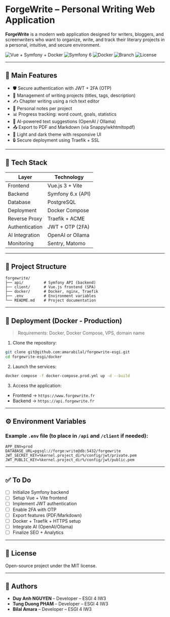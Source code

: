 # ForgeWrite – Personal Writing Web Application

**ForgeWrite** is a modern web application designed for writers, bloggers, and screenwriters who want to organize, write, and track their literary projects in a personal, intuitive, and secure environment.

![Vue + Symfony + Docker](https://img.shields.io/badge/vue.js-3.x-green?logo=vue.js) ![Symfony 6](https://img.shields.io/badge/symfony-6.x-black?logo=symfony) ![Docker](https://img.shields.io/badge/docker-ready-blue?logo=docker) ![Branch](https://img.shields.io/badge/branch-develop-yellow) ![License](https://img.shields.io/badge/license-MIT-lightgrey)

---

## 🧠 Main Features

* 🛡️ Secure authentication with JWT + 2FA (OTP)
* 📁 Management of writing projects (titles, tags, description)
* ✍️ Chapter writing using a rich text editor
* 📝 Personal notes per project
* 📊 Progress tracking: word count, goals, statistics
* 🤖 AI-powered text suggestions (OpenAI / Ollama)
* 📤 Export to PDF and Markdown (via Snappy/wkhtmltopdf)
* 🌙 Light and dark theme with responsive UI
* 🔒 Secure deployment using Traefik + SSL

---

## 🧱 Tech Stack

| Layer          | Technology        |
| -------------- | ----------------- |
| Frontend       | Vue.js 3 + Vite   |
| Backend        | Symfony 6.x (API) |
| Database       | PostgreSQL        |
| Deployment     | Docker Compose    |
| Reverse Proxy  | Traefik + ACME    |
| Authentication | JWT + OTP (2FA)   |
| AI Integration | OpenAI or Ollama  |
| Monitoring     | Sentry, Matomo    |

---

## 📂 Project Structure

```
forgewrite/
├── api/         # Symfony API (backend)
├── client/      # Vue.js frontend (SPA)
├── docker/      # Docker, nginx, Traefik
├── .env         # Environment variables
└── README.md    # Project documentation
```

---

## 🚀 Deployment (Docker - Production)

> Requirements: Docker, Docker Compose, VPS, domain name

1. Clone the repository:

```bash
git clone git@github.com:amarabilal/forgewrite-esgi.git
cd forgewrite-esgi/docker
```

2. Launch the services:

```bash
docker compose -f docker-compose.prod.yml up -d --build
```

3. Access the application:

* Frontend → `https://www.forgewrite.fr`
* Backend  → `https://api.forgewrite.fr`

---

## ⚙️ Environment Variables

### Example `.env` file (to place in `/api` and `/client` if needed):

```
APP_ENV=prod
DATABASE_URL=pgsql://forge:write@db:5432/forgewrite
JWT_SECRET_KEY=%kernel.project_dir%/config/jwt/private.pem
JWT_PUBLIC_KEY=%kernel.project_dir%/config/jwt/public.pem
```

---

## ✅ To Do

* [ ] Initialize Symfony backend
* [ ] Setup Vue + Vite frontend
* [ ] Implement JWT authentication
* [ ] Enable 2FA with OTP
* [ ] Export features (PDF/Markdown)
* [ ] Docker + Traefik + HTTPS setup
* [ ] Integrate AI (OpenAI/Ollama)
* [ ] Finalize SEO + Analytics

---

## 📄 License

Open-source project under the MIT license.

---

## 👥 Authors

* **Duy Anh NGUYEN** – Developer – ESGI 4 IW3
* **Tung Duong PHAM** – Developer – ESGI 4 IW3
* **Bilal Amara** – Developer – ESGI 4 IW3